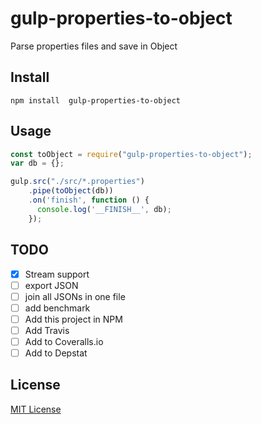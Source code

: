 # gulp-properties-to-object

Parse properties files and save in Object

## Install

```shell
npm install  gulp-properties-to-object
```

## Usage

```javascript
const toObject = require("gulp-properties-to-object");
var db = {};

gulp.src("./src/*.properties")
    .pipe(toObject(db))
    .on('finish', function () {
      console.log('__FINISH__', db);
    });
```

## TODO

- [x] Stream support
- [ ] export JSON
- [ ] join all JSONs in one file
- [ ] add benchmark
- [ ] Add this project in NPM
- [ ] Add Travis
- [ ] Add to Coveralls.io
- [ ] Add to Depstat

## License

[MIT License](http://en.wikipedia.org/wiki/MIT_License)
